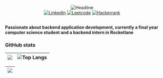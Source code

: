 <div align=center>
        <img src="https://readme-typing-svg.herokuapp.com?color=%236FDA44&size=32&center=true&vCenter=true&width=600&height=50&lines=Hi+there+I'm+Vignesh+%F0%9F%91%8B;Computer+Science+Student;Back-End+Engineer;Problem+Solver" alt="Headline" />
    </div>

<div align=center>
        <a href="https://www.linkedin.com/in/smvignesh"><img src="https://img.shields.io/badge/Linkedin-0077b5?style=flat&logo=linkedin" alt="LinkedIn" /></a>
        <a href="https://leetcode.com/vignesh2010050/"><img src="https://img.shields.io/badge/Leetcode-B92B27?style=flat&logo=leetcode" alt="Leetcode" /></a>
        <a href="https://www.hackerrank.com/profile/vignesh2010050"><img src="https://img.shields.io/badge/Hackerrank-0088cc?style=flat&logo=hackerrank" alt="Hackerrank" /></a>
</div>
<div align=left>
        <br>
        <p>
            <strong>
                Passionate about backend application development, currently a final year computer science student and a backend intern in Rocketlane
            </strong>
        </p>
</div>

### **GitHub stats**

| ![](https://github-readme-stats.vercel.app/api?username=vigbav36&show_icons=true_color=fff&theme=radical&hide_border=true&title_color=eb1f6a&custom_title=Contribution&nbsp;stats) |  ![Top Langs](https://github-readme-stats.vercel.app/api/top-langs/?username=vigbav36&layout=donut&theme=dark) |
| --- | --- |



| ![](https://github-profile-summary-cards.vercel.app/api/cards/profile-details?username=vigbav36&theme=monokai) |
| --- |
